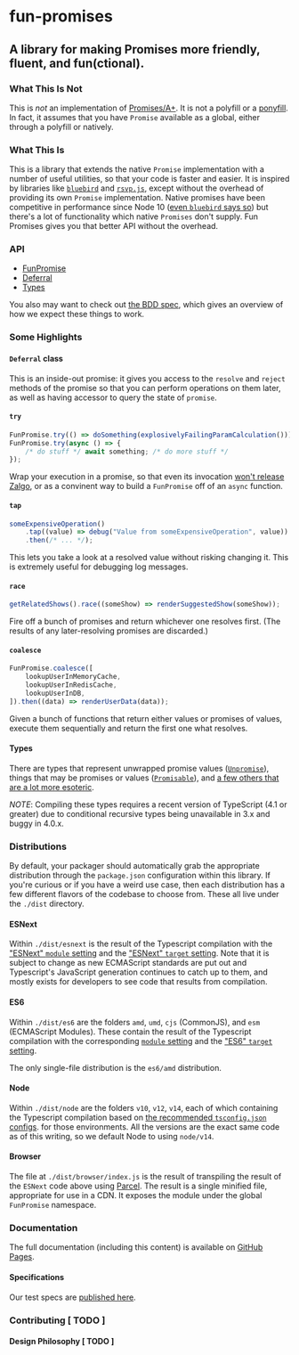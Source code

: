 <!-- @format -->

# fun-promises

## A library for making Promises more friendly, fluent, and fun(ctional).

### What This Is Not

This is _not_ an implementation of [Promises/A+](https://promisesaplus.com/). It
is not a polyfill or a [ponyfill](https://github.com/sindresorhus/ponyfill). In
fact, it assumes that you have `Promise` available as a global, either through a
polyfill or natively.

### What This Is

This is a library that extends the native `Promise` implementation with a number
of useful utilities, so that your code is faster and easier. It is inspired by
libraries like [`bluebird`](http://bluebirdjs.com/) and
[`rsvp.js`](https://github.com/tildeio/rsvp.js/blob/master/README.md), except
without the overhead of providing its own `Promise` implementation. Native
promises have been competitive in performance since Node 10
([even `bluebird` says so](https://www.npmjs.com/package/bluebird#note)) but
there's a lot of functionality which native `Promises` don't supply. Fun
Promises gives you that better API without the overhead.

### API

- [FunPromise](http://robertfischer.github.io/fun-promises/classes/_src_fun_promise_.funpromise.html)
- [Deferral](http://robertfischer.github.io/fun-promises/modules/_src_deferral_.deferral.html)
- [Types](http://robertfischer.github.io/fun-promises/modules/_src_types_.html)

You also may want to check out
[the BDD spec](http://robertfischer.github.io/fun-promises/test-results.txt),
which gives an overview of how we expect these things to work.

### Some Highlights

#### `Deferral` class

This is an inside-out promise: it gives you access to the `resolve` and `reject`
methods of the promise so that you can perform operations on them later, as well
as having accessor to query the state of `promise`.

#### `try`

```typescript
FunPromise.try(() => doSomething(explosivelyFailingParamCalculation()));
FunPromise.try(async () => {
	/* do stuff */ await something; /* do more stuff */
});
```

Wrap your execution in a promise, so that even its invocation
[won't release Zalgo](https://blog.izs.me/2013/08/designing-apis-for-asynchrony),
or as a convinent way to build a `FunPromise` off of an `async` function.

#### `tap`

```typescript
someExpensiveOperation()
	.tap((value) => debug("Value from someExpensiveOperation", value))
	.then(/* ... */);
```

This lets you take a look at a resolved value without risking changing it. This
is extremely useful for debugging log messages.

#### `race`

```typescript
getRelatedShows().race((someShow) => renderSuggestedShow(someShow));
```

Fire off a bunch of promises and return whichever one resolves first. (The
results of any later-resolving promises are discarded.)

#### `coalesce`

```typescript
FunPromise.coalesce([
	lookupUserInMemoryCache,
	lookupUserInRedisCache,
	lookupUserInDB,
]).then((data) => renderUserData(data));
```

Given a bunch of functions that return either values or promises of values,
execute them sequentially and return the first one what resolves.

#### Types

There are types that represent unwrapped promise values
([`Unpromise`](https://robertfischer.github.io/fun-promises/modules/_src_types_.html#unpromise)),
things that may be promises or values
([`Promisable`](https://robertfischer.github.io/fun-promises/modules/_src_types_.html#promisable)),
and
[a few others that are a lot more esoteric](https://robertfischer.github.io/fun-promises/modules/_src_types_.html).

_NOTE_: Compiling these types requires a recent version of TypeScript (4.1 or
greater) due to conditional recursive types being unavailable in 3.x and buggy
in 4.0.x.

### Distributions

By default, your packager should automatically grab the appropriate distribution
through the `package.json` configuration within this library. If you're curious
or if you have a weird use case, then each distribution has a few different
flavors of the codebase to choose from. These all live under the `./dist`
directory.

#### ESNext

Within `./dist/esnext` is the result of the Typescript compilation with the
["ESNext" `module` setting](https://www.typescriptlang.org/tsconfig#module) and
the ["ESNext" `target` setting](https://www.typescriptlang.org/tsconfig#target).
Note that it is subject to change as new ECMAScript standards are put out and
Typescript's JavaScript generation continues to catch up to them, and mostly
exists for developers to see code that results from compilation.

#### ES6

Within `./dist/es6` are the folders `amd`, `umd`, `cjs` (CommonJS), and `esm`
(ECMAScript Modules). These contain the result of the Typescript compilation
with the corresponding
[`module` setting](https://www.typescriptlang.org/tsconfig#module) and the
["ES6" `target` setting](https://www.typescriptlang.org/tsconfig#target).

The only single-file distribution is the `es6/amd` distribution.

#### Node

Within `./dist/node` are the folders `v10`, `v12`, `v14`, each of which
containing the Typescript compilation based on
[the recommended `tsconfig.json` configs](https://github.com/tsconfig/bases#node-10-tsconfigjson).
for those environments. All the versions are the exact same code as of this
writing, so we default Node to using `node/v14`.

#### Browser

The file at `./dist/browser/index.js` is the result of transpiling the result of
the `ESNext` code above using [Parcel](http://parceljs.org/). The result is a
single minified file, appropriate for use in a CDN. It exposes the module under
the global `FunPromise` namespace.

### Documentation

The full documentation (including this content) is available on
[GitHub Pages](https://robertfischer.github.io/fun-promises/).

#### Specifications

Our test specs are
[published here](https://robertfischer.github.io/fun-promises/test-results.txt).

### Contributing [ TODO ]

#### Design Philosophy [ TODO ]
